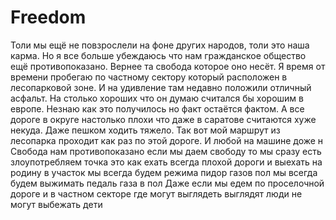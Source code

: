 # Freedom
Толи мы ещё не повзрослели на фоне других народов, толи это наша карма. Но я все больше   убеждаюсь что нам гражданское общество ещё противопоказано. Вернее та свобода которое оно несёт. 
Я время от времени пробегаю по частному сектору который расположен в лесопарковой зоне. И на удивление там недавно положили отличный асфальт. На столько хороших что он думаю считался бы хорошим в европе. Незнаю как это получилось но факт остаётся фактом. А все дороге в округе настолько плохи что даже в саратове считаются хуже некуда. Даже пешком ходить тяжело.
 Так вот мой маршрут из лесопарка проходит как раз по этой дороге. И любой на машине доже н
Свобода нам противопоказано если мы даем свободу то мы сразу есть злоупотребляем точка это как ехать всегда плохой дороги и выехать на родину в участок мы всегда будем режима пидор газов пол мы всегда будем выжимать педаль газа в пол
Даже если мы едем по проселочной дороге и в частном секторе где могут выглядеть выглядят люди не могут выбежать дети